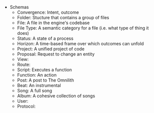 - Schemas
  - Convergence: Intent, outcome
  - Folder: Stucture that contains a group of files
  - File: A file in the engine's codebase
  - File Type: A semantic category for a file (i.e. what type of thing it does)
  - Status: A state of a process
  - Horizon: A time-based frame over which outcomes can unfold
  - Project: A unified project of code
  - Proposal: Request to change an entity
  - View:
  - Route:
  - Script: Executes a function
  - Function: An action
  - Post: A post to The Omnilith
  - Beat: An instrumental
  - Song: A full song
  - Album: A cohesive collection of songs
  - User:
  - Protocol:
